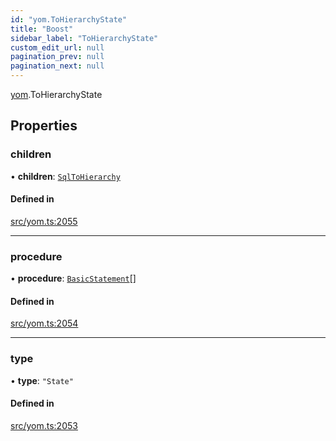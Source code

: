 ```yaml
---
id: "yom.ToHierarchyState"
title: "Boost"
sidebar_label: "ToHierarchyState"
custom_edit_url: null
pagination_prev: null
pagination_next: null
---
```


[yom](../namespaces/yom.md).ToHierarchyState

## Properties

### children

• **children**: [`SqlToHierarchy`](../namespaces/yom.md#sqltohierarchy)

#### Defined in

[src/yom.ts:2055](https://github.com/yolmio/boost/blob/b239488/src/yom.ts#L2055)

___

### procedure

• **procedure**: [`BasicStatement`](../namespaces/yom.md#basicstatement)[]

#### Defined in

[src/yom.ts:2054](https://github.com/yolmio/boost/blob/b239488/src/yom.ts#L2054)

___

### type

• **type**: ``"State"``

#### Defined in

[src/yom.ts:2053](https://github.com/yolmio/boost/blob/b239488/src/yom.ts#L2053)
